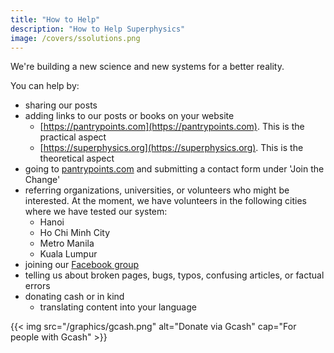 ```yaml
---
title: "How to Help"
description: "How to Help Superphysics"
image: /covers/ssolutions.png
---
```


We're building a new science and new systems for a better reality.

You can help by:
- sharing our posts
- adding links to our posts or books on your website
  - [https://pantrypoints.com](https://pantrypoints.com). This is the practical aspect
  - [https://superphysics.org](https://superphysics.org). This is the theoretical aspect
- going to [pantrypoints.com](https://pantrypoints.com) and submitting a contact form under 'Join the Change'
- referring organizations, universities, or volunteers who might be interested. At the moment, we have volunteers in the following cities where we have tested our system:
  - Hanoi
  - Ho Chi Minh City
  - Metro Manila
  - Kuala Lumpur
- joining our [Facebook group](https://www.facebook.com/groups/superphysicsorg/)
- telling us about broken pages, bugs, typos, confusing articles, or factual errors
- donating cash or in kind
  - translating content into your language

{{< img src="/graphics/gcash.png" alt="Donate via Gcash" cap="For people with Gcash" >}}